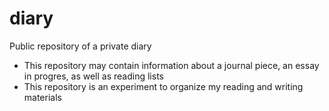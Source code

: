 # diary

Public repository of a private diary

- This repository may contain information about a journal piece, an essay in progres, as well as reading lists 
- This repository is an experiment to organize my reading and writing materials 


